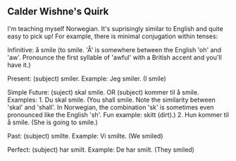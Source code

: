 Calder Wishne's Quirk
----------------------

I'm teaching myself Norwegian. It's suprisingly similar to English and quite easy to pick up! For example, there is minimal conjugation within tenses:

Infinitive: å smile (to smile. 'Å' is somewhere between the English 'oh' and 'aw'. Pronounce the first syllable of 'awful' with a British accent and you'll have it.)

Present: (subject) smiler. 
Example: Jeg smiler. (I smile)

Simple Future: (suject) skal smile. OR (subject) kommer til å smile.
Examples: 1. Du skal smile. (You shall smile. Note the similarity between 'skal' and 'shall'. In Norwegian, the combination 'sk' is sometimes even pronounced like the English 'sh'. Fun example: skitt (dirt).)
2. Hun kommer til å smile. (She is going to smile.)

Past: (subject) smilte.
Example: Vi smilte. (We smiled)

Perfect: (subject) har smilt.
Example: De har smilt. (They smiled)




